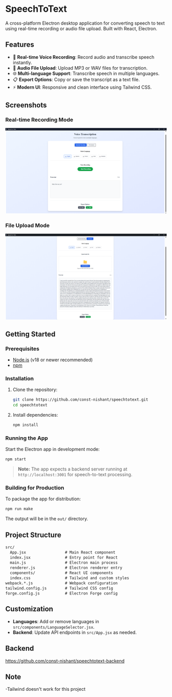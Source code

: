 # SpeechToText

A cross-platform Electron desktop application for converting speech to text using real-time recording or audio file upload. Built with React, Electron.

## Features

- 🎤 **Real-time Voice Recording**: Record audio and transcribe speech instantly.
- 📁 **Audio File Upload**: Upload MP3 or WAV files for transcription.
- 🌐 **Multi-language Support**: Transcribe speech in multiple languages.
- 📋 **Export Options**: Copy or save the transcript as a text file.
- ⚡ **Modern UI**: Responsive and clean interface using Tailwind CSS.

## Screenshots

### Real-time Recording Mode

![Real-time Recording](./assets/image.png)

### File Upload Mode

![File Upload](./assets/preview.png)

## Getting Started

### Prerequisites

- [Node.js](https://nodejs.org/) (v18 or newer recommended)
- [npm](https://www.npmjs.com/)

### Installation

1. Clone the repository:

   ```sh
   git clone https://github.com/const-nishant/speechtotext.git
   cd speechtotext
   ```

2. Install dependencies:
   ```sh
   npm install
   ```

### Running the App

Start the Electron app in development mode:

```sh
npm start
```

> **Note:** The app expects a backend server running at `http://localhost:3001` for speech-to-text processing.

### Building for Production

To package the app for distribution:

```sh
npm run make
```

The output will be in the `out/` directory.

## Project Structure

```
src/
  App.jsx                 # Main React component
  index.jsx               # Entry point for React
  main.js                 # Electron main process
  renderer.js             # Electron renderer entry
  components/             # React UI components
  index.css               # Tailwind and custom styles
webpack.*.js              # Webpack configuration
tailwind.config.js        # Tailwind CSS config
forge.config.js           # Electron Forge config
```

## Customization

- **Languages**: Add or remove languages in `src/components/LanguageSelector.jsx`.
- **Backend**: Update API endpoints in `src/App.jsx` as needed.

## Backend

https://github.com/const-nishant/speechtotext-backend

## Note

-Tailwind doesn't work for this project

